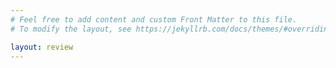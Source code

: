 ```yaml
---
# Feel free to add content and custom Front Matter to this file.
# To modify the layout, see https://jekyllrb.com/docs/themes/#overriding-theme-defaults

layout: review
---
```

